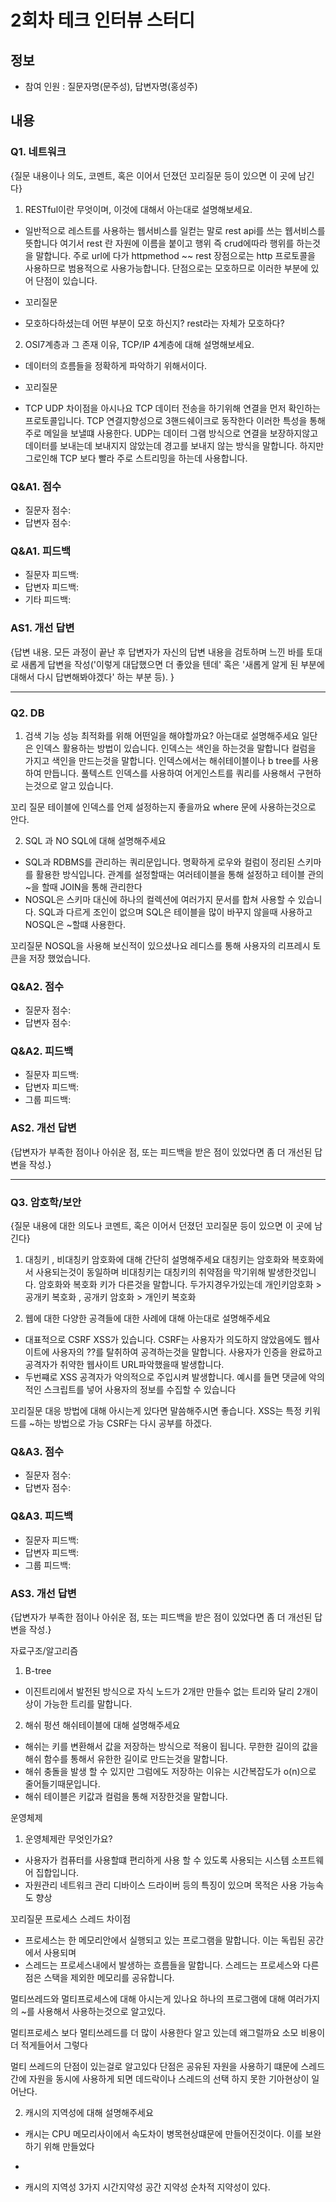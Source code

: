 # 2회차 테크 인터뷰 스터디

## 정보
- 참여 인원 : 질문자명(문주성), 답변자명(홍성주)

## 내용

### Q1. 네트워크
{질문 내용이나 의도, 코멘트, 혹은 이어서 던졌던 꼬리질문 등이 있으면 이 곳에 남긴다}
1. RESTful이란 무엇이며, 이것에 대해서 아는대로 설명해보세요.
* 일반적으로 레스트를 사용하는 웹서비스를 일컫는 말로 rest api를 쓰는 웹서비스를 뜻합니다
여기서 rest 란 자원에 이름을 붙이고 행위 즉 crud에따라 행위를 하는것을 말합니다.
주로 url에 다가 httpmethod  ~~
rest 장점으로는 http 프로토콜을 사용하므로 범용적으로 사용가능합니다.
단점으로는 모호하므로 이러한 부분에 있어 단점이 있습니다.


* 꼬리질문
* 모호하다하셨는데 어떤 부분이 모호 하신지?
rest라는 자체가 모호하다?

2. OSI7계층과 그 존재 이유, TCP/IP 4계층에 대해 설명해보세요.
* 데이터의 흐름들을 정확하게 파악하기 위해서이다. 

* 꼬리질문
* TCP UDP 차이점을 아시나요
TCP 데이터 전송을 하기위해 연결을 먼저 확인하는 프로토콜입니다. TCP 연결지향성으로 3핸드쉐이크로 동작한다 이러한 특성을 통해 주로 메일을 보낼떄 사용한다.
UDP는 데이터 그램 방식으로 연결을 보장하지않고 데이터를 보내는데 보내지지 않았는데 경고를 보내지 않는 방식을 말합니다. 하지만 그로인해 TCP 보다 빨라 주로 스트리밍을 하는데 사용합니다.


### Q&A1. 점수
* 질문자 점수: 
* 답변자 점수: 

### Q&A1. 피드백
- 질문자 피드백: 
- 답변자 피드백:  
- 기타 피드백: 

### AS1. 개선 답변
{답변 내용. 모든 과정이 끝난 후 답변자가 자신의 답변 내용을 검토하며 느낀 바를 토대로 새롭게 답변을 작성('이렇게 대답했으면 더 좋았을 텐데' 혹은 '새롭게 알게 된 부분에 대해서 다시 답변해봐야겠다' 하는 부분 등). }

---

### Q2. DB

1. 검색 기능 성능 최적화를 위해 어떤일을 해야할까요? 아는대로 설명해주세요
일단은 인덱스 활용하는 방법이 있습니다. 
인덱스는 색인을 하는것을 말합니다 컬럼을 가지고 색인을 만드는것을 말합니다.
인덱스에서는 해쉬테이블이나 b tree를 사용하여 만듭니다. 
풀텍스트 인덱스를 사용하여 어게인스트를 쿼리를 사용해서 구현하는것으로 알고 있습니다. 

꼬리 질문
테이블에 인덱스를 언제 설정하는지 좋을까요
where 문에 사용하는것으로 안다.


2. SQL 과 NO SQL에 대해 설명해주세요
* SQL과  RDBMS를 관리하는 쿼리문입니다. 명확하게 로우와 컬럼이 정리된 스키마를 활용한 방식입니다. 관계를 설정할때는 여러테이블을 통해 설정하고 테이블 관의 ~을 할때 JOIN을 통해 관리한다
* NOSQL은 스키마 대신에 하나의 컬렉션에 여러가지 문서를 합쳐 사용할 수 있습니다. SQL과 다르게 조인이 없으며 SQL은 테이블을 많이 바꾸지 않을때 사용하고 NOSQL은 ~할떄 사용한다.

꼬리질문
NOSQL을 사용해 보신적이 있으셨나요
레디스를 통해 사용자의 리프레시 토큰을 저장 했었습니다.


### Q&A2. 점수
* 질문자 점수: 
* 답변자 점수: 

### Q&A2. 피드백
- 질문자 피드백: 
- 답변자 피드백: 
- 그룹 피드백: 

### AS2. 개선 답변
{답변자가 부족한 점이나 아쉬운 점, 또는 피드백을 받은 점이 있었다면 좀 더 개선된 답변을 작성.}

---

### Q3. 암호학/보안
{질문 내용에 대한 의도나 코멘트, 혹은 이어서 던졌던 꼬리질문 등이 있으면 이 곳에 남긴다}


1. 대칭키 , 비대칭키 암호화에 대해 간단히 설명해주세요
대칭키는 암호화와 복호화에서 사용되는것이 동일하며
비대칭키는 대칭키의 취약점을 막기위해 발생한것입니다. 암호화와 복호화 키가 다른것을 말합니다.
두가지경우가있는데 개인키암호화 > 공개키 복호화 , 공개키 암호화 > 개인키 복호화
 

2. 웹에 대한 다양한 공격들에 대한 사례에 대해 아는대로 설명해주세요
* 대표적으로 CSRF XSS가 있습니다.  CSRF는 사용자가 의도하지 않았음에도 웹사이트에 사용자의 ??를 탈취하여 공격하는것을 말합니다. 사용자가 인증을 완료하고 공격자가 취약한 웹사이트 URL파악했을때 발생합니다.
* 두번쨰로 XSS 공격자가 악의적으로 주입시켜 발생합니다. 예시를 들면 댓글에 악의 적인 스크립트를 넣어 사용자의 정보를 수집할 수 있습니다

꼬리질문 
대응 방법에 대해 아시는게 있다면 말씀해주시면 좋습니다.
XSS는 특정 키워드를 ~하는 방법으로 가능
CSRF는 다시 공부를 하겠다.


### Q&A3. 점수
* 질문자 점수: 
* 답변자 점수: 

### Q&A3. 피드백
- 질문자 피드백: 
- 답변자 피드백: 
- 그룹 피드백: 

### AS3. 개선 답변
{답변자가 부족한 점이나 아쉬운 점, 또는 피드백을 받은 점이 있었다면 좀 더 개선된 답변을 작성.}


자료구조/알고리즘

1. B-tree
* 이진트리에서 발전된 방식으로 자식 노드가 2개만 만들수 없는 트리와 달리 2개이상이 가능한 트리를 말합니다. 

2. 해쉬 펑션 해쉬테이블에 대해 설명해주세요
* 해쉬는 키를 변환해서 값을 저장하는 방식으로 적용이 됩니다. 무한한 길이의 값을 해쉬 함수를 통해서 유한한 길이로 만드는것을 말합니다. 
* 해쉬 충돌을 발생 할 수 있지만 그럼에도 저장하는 이유는 시간복잡도가 o(n)으로 줄어들기때문입니다.
* 해쉬 테이블은 키값과 컬럼을 통해 저장한것을 말합니다. 



운영체제 
1. 운영체제란 무엇인가요?
* 사용자가 컴퓨터를 사용할떄 편리하게 사용 할 수 있도록 사용되는 시스템 소프트웨어 집합입니다.
* 자원관리 네트워크 관리 디바이스 드라이버 등의 특징이 있으며 목적은 사용 가능속도 향상

꼬리질문 
프로세스 스레드 차이점
* 프로세스는 한 메모리안에서 실행되고 있는 프로그램을 말합니다. 이는 독립된 공간에서 사용되며
* 스레드는 프로세스내에서 발생하는 흐름들을 말합니다. 스레드는 프로세스와 다른점은 스택을 제외한 메모리를 공유합니다.

멀티쓰레드와 멀티프로세스에 대해 아시는게 있나요
하나의 프로그램에 대해 여러가지의 ~를 사용해서 사용하는것으로 알고있다. 

멀티프로세스 보다 멀티쓰레드를 더 많이 사용한다 알고 있는데 왜그럴까요
소모 비용이 더 적게들어서 그렇다

멀티 쓰레드의 단점이 있는걸로 알고있다 단점은
공유된 자원을 사용하기 떄문에 스레드간에 자원을 동시에 사용하게 되면 데드락이나 스레드의 선택 하지 못한 기아현상이 일어난다.

2. 캐시의 지역성에 대해 설명해주세요
* 캐시는 CPU 메모리사이에서 속도차이 병목현상떄문에 만들어진것이다. 이를 보완하기 위해 만들었다
*  ~~~ 캐시 지역성이라한다.
* 캐시의 지역성 3가지 시간지약성 공간 지약성 순차적 지약성이 있다.   





